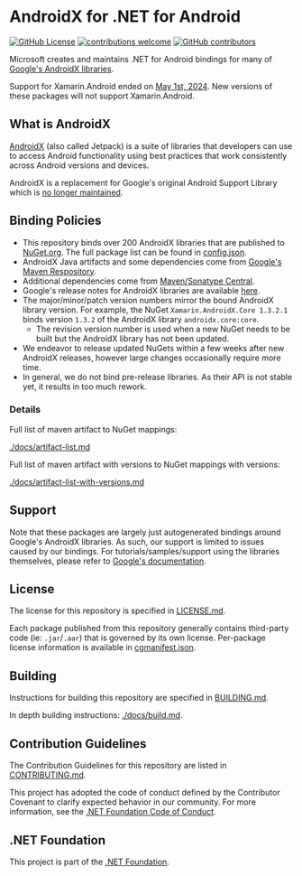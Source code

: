 # AndroidX for .NET for Android

[![GitHub License](https://img.shields.io/badge/license-MIT-lightgrey.svg)](https://github.com/xamarin/AndroidX/blob/main/LICENSE)
[![contributions welcome](https://img.shields.io/badge/contributions-welcome-brightgreen.svg?style=flat)](https://github.com/xamarin/AndroidX/issues)
[![GitHub contributors](https://img.shields.io/github/contributors/xamarin/AndroidX.svg)](https://github.com/xamarin/AndroidX/graphs/contributors)

Microsoft creates and maintains .NET for Android bindings for many of [Google's AndroidX libraries](https://developer.android.com/jetpack).

Support for Xamarin.Android ended on [May 1st, 2024](https://dotnet.microsoft.com/en-us/platform/support/policy/xamarin). New versions of these packages will not support Xamarin.Android.

## What is AndroidX

[AndroidX](https://developer.android.com/jetpack) (also called Jetpack) is a suite of libraries that developers can use to access Android functionality using best practices that work consistently across Android versions and devices.

AndroidX is a replacement for Google's original Android Support Library which is [no longer maintained](https://developer.android.com/jetpack/androidx). 

## Binding Policies

- This repository binds over 200 AndroidX libraries that are published to [NuGet.org](https://nuget.org). The full 
  package list can be found in [config.json](config.json).
- AndroidX Java artifacts and some dependencies come from [Google's Maven Respository](https://maven.google.com/web/index.html#).
- Additional dependencies come from [Maven/Sonatype Central](https://repo1.maven.org/maven2/).
- Google's release notes for AndroidX libraries are available [here](https://developer.android.com/jetpack/androidx/versions/stable-channel).
- The major/minor/patch version numbers mirror the bound AndroidX library version. For example, the NuGet `Xamarin.AndroidX.Core 1.3.2.1` 
  binds version `1.3.2` of the AndroidX library `androidx.core:core`.
  - The revision version number is used when a new NuGet needs to be built but the AndroidX library has not been updated.
- We endeavor to release updated NuGets within a few weeks after new AndroidX releases, however large changes occasionally require 
  more time.
- In general, we do not bind pre-release libraries. As their API is not stable yet, it results in too much rework.

### Details

Full list of maven artifact to NuGet mappings:

[./docs/artifact-list.md](./docs/artifact-list.md)

Full list of maven artifact with versions to NuGet mappings with versions:

[./docs/artifact-list-with-versions.md](./docs/artifact-list-with-versions.md)

## Support

Note that these packages are largely just autogenerated bindings around Google's AndroidX libraries.  As such, our support is limited to issues caused by our bindings.  For tutorials/samples/support using the libraries themselves, please refer to [Google's documentation](https://developer.android.com/jetpack).

## License

The license for this repository is specified in [LICENSE.md](LICENSE.md).

Each package published from this repository generally contains third-party code (ie: `.jar`/`.aar`) that 
is governed by its own license.  Per-package license information is available in [cgmanifest.json](cgmanifest.json).

## Building

Instructions for building this repository are specified in [BUILDING.md](BUILDING.md).

In depth building instructions: [./docs/build.md](./docs/build.md).

## Contribution Guidelines

The Contribution Guidelines for this repository are listed in [CONTRIBUTING.md](.github/CONTRIBUTING.md).

This project has adopted the code of conduct defined by the Contributor Covenant
to clarify expected behavior in our community. For more information, see the
[.NET Foundation Code of Conduct](http://www.dotnetfoundation.org/code-of-conduct).

## .NET Foundation

This project is part of the [.NET Foundation](http://www.dotnetfoundation.org/projects).
